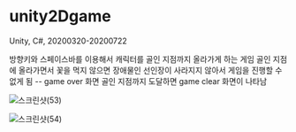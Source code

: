 # unity2Dgame
Unity, C#, 20200320-20200722

방향키와 스페이스바를 이용해서 캐릭터를 골인 지점까지 올라가게 하는 게임
골인 지점에 올라가면서 꽃을 먹지 않으면 장애물인 선인장이 사라지지 않아서 게임을 진행할 수 없게 됨 -- game over 화면
골인 지점까지 도달하면 game clear 화면이 나타남

![스크린샷(53)](https://user-images.githubusercontent.com/56014948/88146353-b67a7380-cc36-11ea-8a60-f6470210cf6a.png)

![스크린샷(54)](https://user-images.githubusercontent.com/56014948/88146347-b4b0b000-cc36-11ea-9e7b-f76d945f3816.png)
